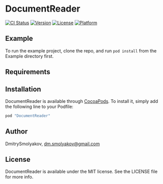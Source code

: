 # DocumentReader

[![CI Status](http://img.shields.io/travis/DmitrySmolyakov/DocumentReader.svg?style=flat)](https://travis-ci.org/DmitrySmolyakov/DocumentReader)
[![Version](https://img.shields.io/cocoapods/v/DocumentReader.svg?style=flat)](http://cocoapods.org/pods/DocumentReader)
[![License](https://img.shields.io/cocoapods/l/DocumentReader.svg?style=flat)](http://cocoapods.org/pods/DocumentReader)
[![Platform](https://img.shields.io/cocoapods/p/DocumentReader.svg?style=flat)](http://cocoapods.org/pods/DocumentReader)

## Example

To run the example project, clone the repo, and run `pod install` from the Example directory first.

## Requirements

## Installation

DocumentReader is available through [CocoaPods](http://cocoapods.org). To install
it, simply add the following line to your Podfile:

```ruby
pod "DocumentReader"
```

## Author

DmitrySmolyakov, dm.smolyakov@gmail.com

## License

DocumentReader is available under the MIT license. See the LICENSE file for more info.

